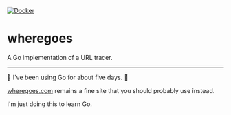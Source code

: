 [![Docker](https://github.com/jdmartin/wheregoes/actions/workflows/docker_build.yml/badge.svg)](https://github.com/jdmartin/wheregoes/actions/workflows/docker_build.yml)

# wheregoes
A Go implementation of a URL tracer.

------

🚨 I've been using Go for about five days. 🚨

[wheregoes.com](https://wheregoes.com) remains a fine site that you should probably use instead.  

I'm just doing this to learn Go.
